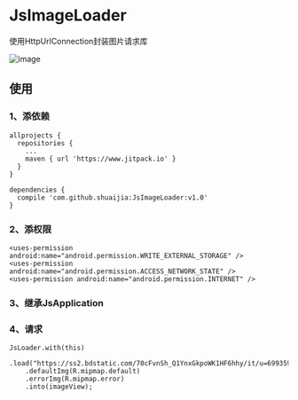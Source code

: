 # JsImageLoader

使用HttpUrlConnection封装图片请求库

![image](https://raw.githubusercontent.com/shuaijia/JsImageLoader/master/img/p.png)

## 使用
 
### 1、添依赖

```
allprojects {
  repositories {
    ...
    maven { url 'https://www.jitpack.io' }
  }
}

dependencies {
  compile 'com.github.shuaijia:JsImageLoader:v1.0'
}
```

### 2、添权限
```
<uses-permission android:name="android.permission.WRITE_EXTERNAL_STORAGE" />
<uses-permission android:name="android.permission.ACCESS_NETWORK_STATE" />
<uses-permission android:name="android.permission.INTERNET" />
```

### 3、继承JsApplication

### 4、请求
```
JsLoader.with(this)
    .load("https://ss2.bdstatic.com/70cFvnSh_Q1YnxGkpoWK1HF6hhy/it/u=699359866,1092793192&fm=27&gp=0.jpg")
    .defaultImg(R.mipmap.default)
    .errorImg(R.mipmap.error)
    .into(imageView);
```
